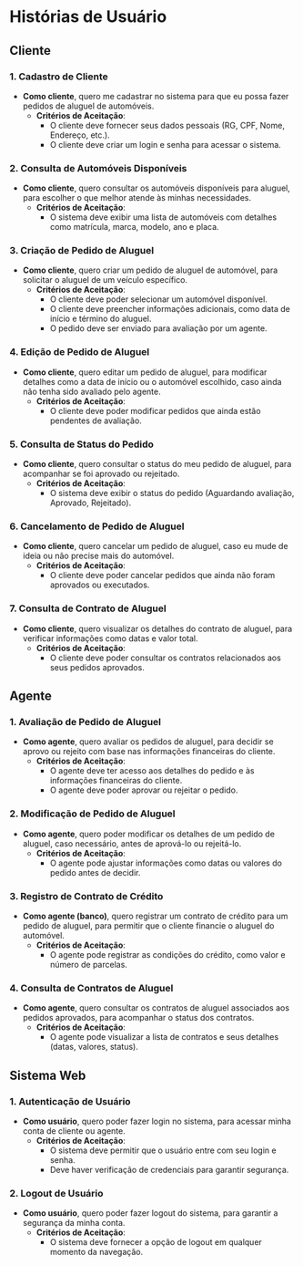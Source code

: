 # Histórias de Usuário

## Cliente

### 1. Cadastro de Cliente
- **Como cliente**, quero me cadastrar no sistema para que eu possa fazer pedidos de aluguel de automóveis.
  - **Critérios de Aceitação**:
    - O cliente deve fornecer seus dados pessoais (RG, CPF, Nome, Endereço, etc.).
    - O cliente deve criar um login e senha para acessar o sistema.

### 2. Consulta de Automóveis Disponíveis
- **Como cliente**, quero consultar os automóveis disponíveis para aluguel, para escolher o que melhor atende às minhas necessidades.
  - **Critérios de Aceitação**:
    - O sistema deve exibir uma lista de automóveis com detalhes como matrícula, marca, modelo, ano e placa.

### 3. Criação de Pedido de Aluguel
- **Como cliente**, quero criar um pedido de aluguel de automóvel, para solicitar o aluguel de um veículo específico.
  - **Critérios de Aceitação**:
    - O cliente deve poder selecionar um automóvel disponível.
    - O cliente deve preencher informações adicionais, como data de início e término do aluguel.
    - O pedido deve ser enviado para avaliação por um agente.

### 4. Edição de Pedido de Aluguel
- **Como cliente**, quero editar um pedido de aluguel, para modificar detalhes como a data de início ou o automóvel escolhido, caso ainda não tenha sido avaliado pelo agente.
  - **Critérios de Aceitação**:
    - O cliente deve poder modificar pedidos que ainda estão pendentes de avaliação.

### 5. Consulta de Status do Pedido
- **Como cliente**, quero consultar o status do meu pedido de aluguel, para acompanhar se foi aprovado ou rejeitado.
  - **Critérios de Aceitação**:
    - O sistema deve exibir o status do pedido (Aguardando avaliação, Aprovado, Rejeitado).

### 6. Cancelamento de Pedido de Aluguel
- **Como cliente**, quero cancelar um pedido de aluguel, caso eu mude de ideia ou não precise mais do automóvel.
  - **Critérios de Aceitação**:
    - O cliente deve poder cancelar pedidos que ainda não foram aprovados ou executados.

### 7. Consulta de Contrato de Aluguel
- **Como cliente**, quero visualizar os detalhes do contrato de aluguel, para verificar informações como datas e valor total.
  - **Critérios de Aceitação**:
    - O cliente deve poder consultar os contratos relacionados aos seus pedidos aprovados.

## Agente

### 1. Avaliação de Pedido de Aluguel
- **Como agente**, quero avaliar os pedidos de aluguel, para decidir se aprovo ou rejeito com base nas informações financeiras do cliente.
  - **Critérios de Aceitação**:
    - O agente deve ter acesso aos detalhes do pedido e às informações financeiras do cliente.
    - O agente deve poder aprovar ou rejeitar o pedido.

### 2. Modificação de Pedido de Aluguel
- **Como agente**, quero poder modificar os detalhes de um pedido de aluguel, caso necessário, antes de aprová-lo ou rejeitá-lo.
  - **Critérios de Aceitação**:
    - O agente pode ajustar informações como datas ou valores do pedido antes de decidir.

### 3. Registro de Contrato de Crédito
- **Como agente (banco)**, quero registrar um contrato de crédito para um pedido de aluguel, para permitir que o cliente financie o aluguel do automóvel.
  - **Critérios de Aceitação**:
    - O agente pode registrar as condições do crédito, como valor e número de parcelas.

### 4. Consulta de Contratos de Aluguel
- **Como agente**, quero consultar os contratos de aluguel associados aos pedidos aprovados, para acompanhar o status dos contratos.
  - **Critérios de Aceitação**:
    - O agente pode visualizar a lista de contratos e seus detalhes (datas, valores, status).

## Sistema Web

### 1. Autenticação de Usuário
- **Como usuário**, quero poder fazer login no sistema, para acessar minha conta de cliente ou agente.
  - **Critérios de Aceitação**:
    - O sistema deve permitir que o usuário entre com seu login e senha.
    - Deve haver verificação de credenciais para garantir segurança.

### 2. Logout de Usuário
- **Como usuário**, quero poder fazer logout do sistema, para garantir a segurança da minha conta.
  - **Critérios de Aceitação**:
    - O sistema deve fornecer a opção de logout em qualquer momento da navegação.